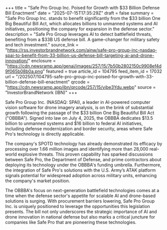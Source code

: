 +++
title = "Safe Pro Group Inc. Poised for Growth with $33 Billion Defense Bill Enactment"
date = "2025-07-15T17:35:29Z"
draft = false
summary = "Safe Pro Group Inc. stands to benefit significantly from the $33 billion One Big Beautiful Bill Act, which allocates billions to unmanned systems and AI initiatives, positioning the company for expansion in the defense sector."
description = "Safe Pro Group leverages AI to detect battlefield threats, benefiting from a $33B US defense bill. A game-changer for military safety and tech investment."
source_link = "https://rss.investorbrandnetwork.com/ainw/safe-pro-group-inc-nasdaq-spai-to-benefit-from-33-billion-us-defense-bill-targeting-ai-and-drone-innovation/"
enclosure = "https://cdn.newsramp.app/genai/images/257/15/7b50b2802150c9908ef4d9f065b08b0a.png"
featured = true
article_id = 104795
feed_item_id = 17032
url = "/202507/104795-safe-pro-group-inc-poised-for-growth-with-33-billion-defense-bill-enactment"
qrcode = "https://cdn.newsramp.app/ibn/qrcode/257/15/vibe3Ydu.webp"
source = "InvestorBrandNetwork (IBN)"
+++

<p>Safe Pro Group Inc. (NASDAQ: SPAI), a leader in AI-powered computer vision software for drone imagery analysis, is on the brink of substantial growth following the passage of the $33 billion One Big Beautiful Bill Act ("OBBBA"). Signed into law on July 4, 2025, the OBBBA dedicates $13.5 billion to unmanned systems and $16 billion to federal AI initiatives, including defense modernization and border security, areas where Safe Pro's technology is directly applicable.</p><p>The company's SPOTD technology has already demonstrated its efficacy by processing over 1.66 million images and identifying more than 28,000 real-world explosive threats. This proven capability has sparked discussions between Safe Pro, the Department of Defense, and prime contractors about deploying its technology under the OBBBA's funding umbrella. Furthermore, the integration of Safe Pro's solutions with the U.S. Army’s ATAK platform signals potential for widespread adoption across military units, enhancing the company's market position.</p><p>The OBBBA's focus on next-generation battlefield technologies comes at a time when the defense sector's appetite for scalable AI and drone-based solutions is surging. With procurement barriers lowering, Safe Pro Group Inc. is uniquely positioned to leverage the opportunities this legislation presents. The bill not only underscores the strategic importance of AI and drone innovation in national defense but also marks a critical juncture for companies like Safe Pro that are pioneering these technologies.</p>